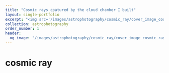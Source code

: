 ```yaml
---
title: "Cosmic rays cpatured by the cloud chamber I built"
layout: single-portfolio
excerpt: "<img src='/images/astrophotography/cosmic_ray/cover_image_cosmic_ray.png' alt=''>"
collection: astrophotography
order_number: 1
header: 
  og_image: "/images/astrophotography/cosmic_ray/cover_image_cosmic_ray.png"
---
```



# cosmic ray

